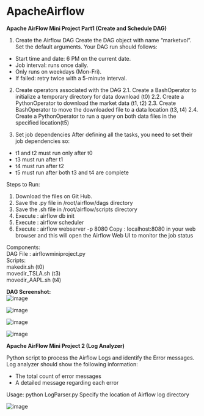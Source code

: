 # ApacheAirflow


**Apache AirFlow Mini Project Part1 (Create and Schedule DAG)**
1. Create the Airflow DAG
Create the DAG object with name “marketvol”. Set the default arguments. Your DAG run should
follows:
- Start time and date: 6 PM on the current date.
- Job interval: runs once daily.
- Only runs on weekdays (Mon-Fri).
- If failed: retry twice with a 5-minute interval.

2. Create operators associated with the DAG
2.1. Create a BashOperator to initialize a temporary directory for data download (t0)
2.2. Create a PythonOperator to download the market data (t1, t2)
2.3. Create BashOperator to move the downloaded file to a data location (t3, t4)
2.4. Create a PythonOperator to run a query on both data files in the specified location(t5)

3. Set job dependencies
After defining all the tasks, you need to set their job dependencies so:
- t1 and t2 must run only after t0
- t3 must run after t1
- t4 must run after t2
- t5 must run after both t3 and t4 are complete

Steps to Run:
1. Download the files on Git Hub.
2. Save the .py file in /root/airflow/dags directory
3. Save the .sh file in /root/airflow/scripts directory
4. Execute : airflow db init
5. Execute : airflow scheduler
6. Execute : airflow webserver -p 8080 
Copy : localhost:8080 in your web browser and this will open the Airflow Web UI to monitor the job status

Components:\
DAG File : airflowminiproject.py\
Scripts: \
makedir.sh (t0)\
movedir_TSLA.sh (t3)\
movedir_AAPL.sh (t4)


**DAG Screenshot:** \
![image](https://user-images.githubusercontent.com/75573079/128521311-33a506f8-66ae-4d65-9498-483cf748ed70.png)

![image](https://user-images.githubusercontent.com/75573079/128521336-95e87ced-3809-4f34-83ea-b23db3e66792.png)

![image](https://user-images.githubusercontent.com/75573079/128521353-80bee6c9-42b8-49fa-a145-8fa1a90ada15.png)

![image](https://user-images.githubusercontent.com/75573079/128521382-ad1139dc-1ec9-4b74-a016-cf1e953f2aa4.png)



**Apache AirFlow Mini Project 2 (Log Analyzer)**

Python script to process the Airflow Logs and identify the Error messages.
Log analyzer should show the following information:
- The total count of error messages
- A detailed message regarding each error

Usage:
python LogParser.py
Specify the location of Airflow log directory

![image](https://user-images.githubusercontent.com/75573079/128536421-6fdba443-6b24-4d08-9695-44abe54b17fa.png)



